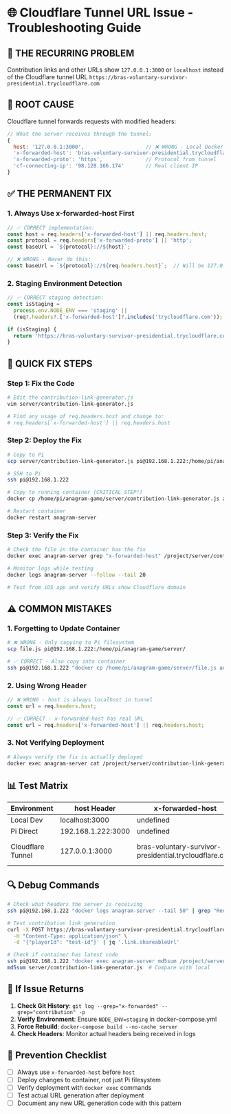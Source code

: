 # 🌐 Cloudflare Tunnel URL Issue - Troubleshooting Guide

## 🔴 THE RECURRING PROBLEM
Contribution links and other URLs show `127.0.0.1:3000` or `localhost` instead of the Cloudflare tunnel URL `https://bras-voluntary-survivor-presidential.trycloudflare.com`

## 🎯 ROOT CAUSE
Cloudflare tunnel forwards requests with modified headers:
```javascript
// What the server receives through the tunnel:
{
  host: '127.0.0.1:3000',                    // ❌ WRONG - Local Docker address
  'x-forwarded-host': 'bras-voluntary-survivor-presidential.trycloudflare.com',  // ✅ CORRECT - Real tunnel URL
  'x-forwarded-proto': 'https',              // Protocol from tunnel
  'cf-connecting-ip': '98.128.166.174'       // Real client IP
}
```

## ✅ THE PERMANENT FIX

### 1. Always Use x-forwarded-host First
```javascript
// ✅ CORRECT implementation:
const host = req.headers['x-forwarded-host'] || req.headers.host;
const protocol = req.headers['x-forwarded-proto'] || 'http';
const baseUrl = `${protocol}://${host}`;

// ❌ WRONG - Never do this:
const baseUrl = `${protocol}://${req.headers.host}`;  // Will be 127.0.0.1!
```

### 2. Staging Environment Detection
```javascript
// ✅ CORRECT staging detection:
const isStaging = 
  process.env.NODE_ENV === 'staging' ||
  (req?.headers?.['x-forwarded-host']?.includes('trycloudflare.com'));

if (isStaging) {
  return 'https://bras-voluntary-survivor-presidential.trycloudflare.com';
}
```

## 🔧 QUICK FIX STEPS

### Step 1: Fix the Code
```bash
# Edit the contribution-link-generator.js
vim server/contribution-link-generator.js

# Find any usage of req.headers.host and change to:
# req.headers['x-forwarded-host'] || req.headers.host
```

### Step 2: Deploy the Fix
```bash
# Copy to Pi
scp server/contribution-link-generator.js pi@192.168.1.222:/home/pi/anagram-game/server/

# SSH to Pi
ssh pi@192.168.1.222

# Copy to running container (CRITICAL STEP!)
docker cp /home/pi/anagram-game/server/contribution-link-generator.js anagram-server:/project/server/

# Restart container
docker restart anagram-server
```

### Step 3: Verify the Fix
```bash
# Check the file in the container has the fix
docker exec anagram-server grep "x-forwarded-host" /project/server/contribution-link-generator.js

# Monitor logs while testing
docker logs anagram-server --follow --tail 20

# Test from iOS app and verify URLs show Cloudflare domain
```

## ⚠️ COMMON MISTAKES

### 1. Forgetting to Update Container
```bash
# ❌ WRONG - Only copying to Pi filesystem
scp file.js pi@192.168.1.222:/home/pi/anagram-game/server/

# ✅ CORRECT - Also copy into container
ssh pi@192.168.1.222 "docker cp /home/pi/anagram-game/server/file.js anagram-server:/project/server/"
```

### 2. Using Wrong Header
```javascript
// ❌ WRONG - host is always localhost in tunnel
const url = req.headers.host;

// ✅ CORRECT - x-forwarded-host has real URL
const url = req.headers['x-forwarded-host'] || req.headers.host;
```

### 3. Not Verifying Deployment
```bash
# Always verify the fix is actually deployed
docker exec anagram-server cat /project/server/contribution-link-generator.js | grep x-forwarded
```

## 📊 Test Matrix

| Environment | host Header | x-forwarded-host | Expected URL |
|------------|-------------|------------------|--------------|
| Local Dev | localhost:3000 | undefined | http://localhost:3000 |
| Pi Direct | 192.168.1.222:3000 | undefined | http://192.168.1.222:3000 |
| Cloudflare Tunnel | 127.0.0.1:3000 | bras-voluntary-survivor-presidential.trycloudflare.com | https://bras-voluntary-survivor-presidential.trycloudflare.com |

## 🔍 Debug Commands

```bash
# Check what headers the server is receiving
ssh pi@192.168.1.222 "docker logs anagram-server --tail 50" | grep "Request headers"

# Test contribution link generation
curl -X POST https://bras-voluntary-survivor-presidential.trycloudflare.com/api/contribution/request \
  -H "Content-Type: application/json" \
  -d '{"playerId": "test-id"}' | jq '.link.shareableUrl'

# Check if container has latest code
ssh pi@192.168.1.222 "docker exec anagram-server md5sum /project/server/contribution-link-generator.js"
md5sum server/contribution-link-generator.js  # Compare with local
```

## 🚨 If Issue Returns

1. **Check Git History**: `git log --grep="x-forwarded" --grep="contribution" -p`
2. **Verify Environment**: Ensure `NODE_ENV=staging` in docker-compose.yml
3. **Force Rebuild**: `docker-compose build --no-cache server`
4. **Check Headers**: Monitor actual headers being received in logs

## 📝 Prevention Checklist

- [ ] Always use `x-forwarded-host` before `host`
- [ ] Deploy changes to container, not just Pi filesystem
- [ ] Verify deployment with `docker exec` commands
- [ ] Test actual URL generation after deployment
- [ ] Document any new URL generation code with this pattern